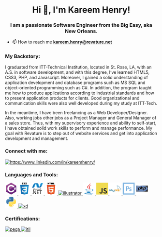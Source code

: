 <h1 align="center">Hi 👋, I'm Kareem Henry!</h1>
<h3 align="center">I am a passionate Software Engineer from the Big Easy, aka New Orleans.</h3>

- 📫 How to reach me **kareem.henry@revature.net**

<h3 align="left">My Backstory:</h3>
<p align="left">I graduated from ITT-Technical Institution, located in St. Rose, LA, with an A.S. in software development, and with this degree, I’ve learned HTML5, CSS3, PHP, and Javascript. Moreover, I gained a solid understanding of application development and database programs such as MS SQL and object-oriented programming such as C#. In addition, the program taught me how to produce applications according to industrial standards and how to present application products for clients. Good organizational and communication skills were also well developed during my study at ITT-Tech.

In the meantime, I have been freelancing as a Web Developer/Designer. Also, working jobs other jobs as a Project Manager and General Manager of a sales store. Thus, with my supervisory experience and ability to self-start, I have obtained solid work skills to perform and manage performance. My goal with Revature is to step out of website services and get into application development and management. 
</p>

<h3 align="left">Connect with me:</h3>
<p align="left">
<a href="https://linkedin.com/in/https://www.linkedin.com/in/kareemhenry/" target="blank"><img align="center" src="https://raw.githubusercontent.com/rahuldkjain/github-profile-readme-generator/master/src/images/icons/Social/linked-in-alt.svg" alt="https://www.linkedin.com/in/kareemhenry/" height="30" width="40" /></a>
</p>

<h3 align="left">Languages and Tools:</h3>
<p align="left"> <a href="https://www.w3schools.com/cs/" target="_blank" rel="noreferrer"> <img src="https://raw.githubusercontent.com/devicons/devicon/master/icons/csharp/csharp-original.svg" alt="csharp" width="40" height="40"/> </a> <a href="https://www.w3schools.com/css/" target="_blank" rel="noreferrer"> <img src="https://raw.githubusercontent.com/devicons/devicon/master/icons/css3/css3-original-wordmark.svg" alt="css3" width="40" height="40"/> </a> <a href="https://dotnet.microsoft.com/" target="_blank" rel="noreferrer"> <img src="https://raw.githubusercontent.com/devicons/devicon/master/icons/dot-net/dot-net-original-wordmark.svg" alt="dotnet" width="40" height="40"/> </a> <a href="https://www.w3.org/html/" target="_blank" rel="noreferrer"> <img src="https://raw.githubusercontent.com/devicons/devicon/master/icons/html5/html5-original-wordmark.svg" alt="html5" width="40" height="40"/> </a> <a href="https://www.adobe.com/in/products/illustrator.html" target="_blank" rel="noreferrer"> <img src="https://www.vectorlogo.zone/logos/adobe_illustrator/adobe_illustrator-icon.svg" alt="illustrator" width="40" height="40"/> </a> <a href="https://www.java.com" target="_blank" rel="noreferrer"> <img src="https://raw.githubusercontent.com/devicons/devicon/master/icons/java/java-original.svg" alt="java" width="40" height="40"/> </a> <a href="https://developer.mozilla.org/en-US/docs/Web/JavaScript" target="_blank" rel="noreferrer"> <img src="https://raw.githubusercontent.com/devicons/devicon/master/icons/javascript/javascript-original.svg" alt="javascript" width="40" height="40"/> </a> <a href="https://www.mysql.com/" target="_blank" rel="noreferrer"> <img src="https://raw.githubusercontent.com/devicons/devicon/master/icons/mysql/mysql-original-wordmark.svg" alt="mysql" width="40" height="40"/> </a> <a href="https://www.photoshop.com/en" target="_blank" rel="noreferrer"> <img src="https://raw.githubusercontent.com/devicons/devicon/master/icons/photoshop/photoshop-line.svg" alt="photoshop" width="40" height="40"/> </a> <a href="https://www.php.net" target="_blank" rel="noreferrer"> <img src="https://raw.githubusercontent.com/devicons/devicon/master/icons/php/php-original.svg" alt="php" width="40" height="40"/> </a> <a href="https://www.python.org" target="_blank" rel="noreferrer"> <img src="https://raw.githubusercontent.com/devicons/devicon/master/icons/python/python-original.svg" alt="python" width="40" height="40"/> </a> <a href="https://www.adobe.com/products/xd.html" target="_blank" rel="noreferrer"> <img src="https://cdn.worldvectorlogo.com/logos/adobe-xd.svg" alt="xd" width="40" height="40"/> </a> </p>

<h3 align="left">Certifications:</h3>
<p> <a href="https://www.pega.com/why-pega" target="_blank" rel="noreferrer"> <img src="https://logodix.com/logo/2057759.jpg" alt="pega" width="40" height="40"/> </a> <a href="https://www.axelos.com/certifications/itil-service-management/what-is-itil" target="_blank" rel="noreferrer"> <img src="https://z8y58hzkwz-flywheel.netdna-ssl.com/wp-content/uploads/2019/09/ITIL-Logo.jpg" alt="itil" width="40" height="40"/> </a> </p>
